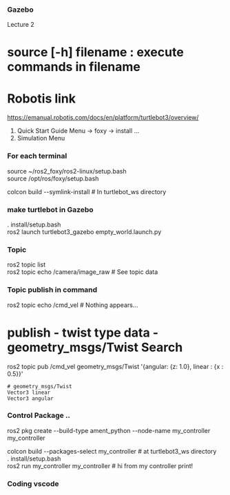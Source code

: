 ### Gazebo


Lecture 2

# source [-h] filename : execute commands in filename

# Robotis link 
https://emanual.robotis.com/docs/en/platform/turtlebot3/overview/

1. Quick Start Guide Menu -> foxy -> install ... 
2. Simulation Menu

### For each terminal 
source ~/ros2_foxy/ros2-linux/setup.bash  
source /opt/ros/foxy/setup.bash  

colcon build --symlink-install  # In turtlebot_ws directory   


### make turtlebot in Gazebo
. install/setup.bash  
ros2 launch turtlebot3_gazebo empty_world.launch.py

### Topic
ros2 topic list  
ros2 topic echo /camera/image_raw # See topic data

### Topic publish in command  
ros2 topic echo /cmd_vel # Nothing appears...

# publish - twist type data - geometry_msgs/Twist Search
ros2 topic pub /cmd_vel geometry_msgs/Twist '{angular: {z: 1.0}, linear : {x : 0.5}}'

	# geometry_msgs/Twist
	Vector3 linear
	Vector3 angular
	
### Control Package ..
ros2 pkg create --build-type ament_python --node-name my_controller my_controller  

colcon build --packages-select my_controller # at turtlebot3_ws directory  	
. install/setup.bash  
ros2 run my_controller my_controller # hi from my controller print!  

### Coding vscode 

